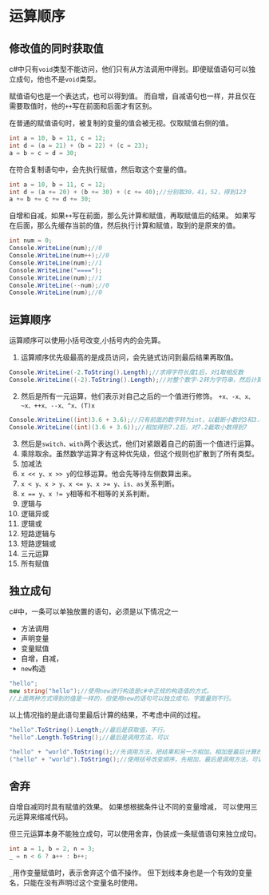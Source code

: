 ﻿# 运算顺序

## 修改值的同时获取值

c#中只有`void`类型不能访问，他们只有从方法调用中得到。即便赋值语句可以独立成句，他也不是`void`类型。

赋值语句也是一个表达式，也可以得到值。
而自增，自减语句也一样，并且仅在需要取值时，他的`++`写在前面和后面才有区别。

在普通的赋值语句时，被复制的变量的值会被无视。仅取赋值右侧的值。

```csharp
int a = 10, b = 11, c = 12;
int d = (a = 21) + (b = 22) + (c = 23);
a = b = c = d = 30;
```

在符合复制语句中，会先执行赋值，然后取这个变量的值。

```csharp
int a = 10, b = 11, c = 12;
int d = (a += 20) + (b += 30) + (c += 40);//分别取30，41，52，得到123
a += b += c += d += 30;
```

自增和自减，如果`++`写在前面，那么先计算和赋值，再取赋值后的结果。
如果写在后面，那么先缓存当前的值，然后执行计算和赋值，取到的是原来的值。

```csharp
int num = 0;
Console.WriteLine(num);//0
Console.WriteLine(num++);//0
Console.WriteLine(num);//1
Console.WriteLine("====");
Console.WriteLine(num);//1
Console.WriteLine(--num);//0
Console.WriteLine(num);//0
```

## 运算顺序

运算顺序可以使用小括号改变,小括号内的会先算。

1. 运算顺序优先级最高的是成员访问，会先链式访问到最后结果再取值。

```csharp
Console.WriteLine(-2.ToString().Length);//求得字符长度1后，对1取相反数
Console.WriteLine((-2).ToString().Length);//对整个数字-2转为字符串，然后计算字符数量
```

2. 然后是所有一元运算，他们表示对自己之后的一个值进行修饰。
`+x、-x、x、~x、++x、--x、^x、(T)x`

```csharp
Console.WriteLine((int)3.6 + 3.6);//只有前面的数字转为int，以截断小数的3和3.6相加
Console.WriteLine((int)(3.6 + 3.6));//相加得到7.2后，对7.2截取小数得到7
```

3. 然后是`switch、with`两个表达式，他们对紧跟着自己的前面一个值进行运算。
4. 乘除取余。虽然数学运算才有这种优先级，但这个规则也扩散到了所有类型。
5. 加减法
6. `x << y、x >> y`的位移运算。他会先等待左侧数算出来。
7. `x < y、x > y、x <= y、x >= y、is、as`关系判断。
8. `x == y、x != y`相等和不相等的关系判断。
9. 逻辑与
10. 逻辑异或
11. 逻辑或
12. 短路逻辑与
13. 短路逻辑或
14. 三元运算
15. 所有赋值

## 独立成句

c#中，一条可以单独放置的语句，必须是以下情况之一

- 方法调用
- 声明变量
- 变量赋值
- 自增，自减，
- `new`构造

```csharp
"hello";  
new string("hello");//使用new进行构造是c#中正规的构造值的方式。
//上面两种方式得到的值是一样的，但使用new的语句可以独立成句，字面量则不行。
```

以上情况指的是此语句里最后计算的结果，不考虑中间的过程。

```csharp
"hello".ToString().Length;//最后是获取值，不行。
"hello".Length.ToString();//最后是调用方法，可以

"hello" + "world".ToString();//先调用方法，把结果和另一方相加。相加是最后计算的，不行。
("hello" + "world").ToString();//使用括号改变顺序，先相加，最后是调用方法。可以
```

## 舍弃

自增自减同时具有赋值的效果。
如果想根据条件让不同的变量增减，
可以使用三元运算来缩减代码。

但三元运算本身不能独立成句，可以使用舍弃，伪装成一条赋值语句来独立成句。

```csharp
int a = 1, b = 2, n = 3;
_ = n < 6 ? a++ : b++;
```

`_`用作变量赋值时，表示舍弃这个值不操作。
但下划线本身也是一个有效的变量名，只能在没有声明过这个变量名时使用。